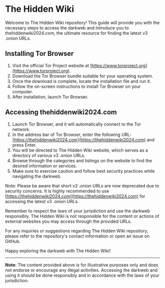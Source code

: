 # The Hidden Wiki

Welcome to The Hidden Wiki repository! This guide will provide you with the necessary steps to access the darkweb and introduce you to thehiddenwiki2024.com, the ultimate resource for finding the latest v3 .onion URLs.

## Installing Tor Browser

1. Visit the official Tor Project website at [https://www.torproject.org](https://www.torproject.org).
2. Download the Tor Browser bundle suitable for your operating system.
3. Once the download is complete, locate the installation file and run it.
4. Follow the on-screen instructions to install Tor Browser on your computer.
5. After installation, launch Tor Browser.

## Accessing thehiddenwiki2024.com

1. Launch Tor Browser, and it will automatically connect to the Tor network.
2. In the address bar of Tor Browser, enter the following URL: [https://thehiddenwiki2024.com](https://thehiddenwiki2024.com) and press Enter.
3. You will be directed to The Hidden Wiki website, which serves as a directory of various v3 .onion URLs.
4. Browse through the categories and listings on the website to find the desired information or services.
5. Make sure to exercise caution and follow best security practices while navigating the darkweb.

Note: Please be aware that short v2 .onion URLs are now deprecated due to security concerns. It is highly recommended to use [https://thehiddenwiki2024.com](https://thehiddenwiki2024.com) for accessing the latest v3 .onion URLs.

Remember to respect the laws of your jurisdiction and use the darkweb responsibly. The Hidden Wiki is not responsible for the content or actions of external websites you may access through the provided URLs.

For any inquiries or suggestions regarding The Hidden Wiki repository, please refer to the repository's contact information or open an issue on GitHub.

Happy exploring the darkweb with The Hidden Wiki!

---
**Note:** The content provided above is for illustrative purposes only and does not endorse or encourage any illegal activities. Accessing the darkweb and using it should be done responsibly and in accordance with the laws of your jurisdiction.
